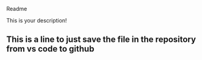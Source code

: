 Readme 

This is your description!

## This is a line to just save the file in the repository from vs code to github
